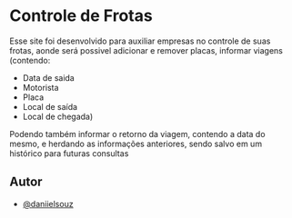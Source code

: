 # Controle de Frotas

Esse site foi desenvolvido para auxiliar empresas no controle de suas frotas, aonde será possivel adicionar e remover placas, informar viagens (contendo:

- Data de saida
- Motorista
- Placa
- Local de saída
- Local de chegada)

Podendo também informar o retorno da viagem, contendo a data do mesmo, e herdando as informações anteriores, sendo salvo em um histórico para futuras consultas

## Autor

- [@daniielsouz](https://github.com/daniielsouz)
